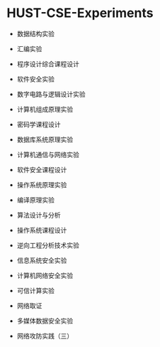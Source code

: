 # HUST-CSE-Experiments

- 数据结构实验
- 汇编实验

- 程序设计综合课程设计
- 软件安全实验
- 数字电路与逻辑设计实验
- 计算机组成原理实验

- 密码学课程设计
- 数据库系统原理实验
- 计算机通信与网络实验
- 软件安全课程设计
- 操作系统原理实验
- 编译原理实验
- 算法设计与分析

- 操作系统课程设计
- 逆向工程分析技术实验
- 信息系统安全实验
- 计算机网络安全实验
- 可信计算实验
- 网络取证
- 多媒体数据安全实验
- 网络攻防实践（三）

